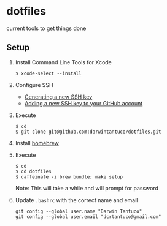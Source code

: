 # dotfiles

current tools to get things done

## Setup

1. Install Command Line Tools for Xcode

   ```shell
   $ xcode-select --install
   ```

1. Configure SSH

   - [Generating a new SSH key](https://help.github.com/articles/generating-a-new-ssh-key-and-adding-it-to-the-ssh-agent/)
   - [Adding a new SSH key to your GitHub account](https://help.github.com/articles/adding-a-new-ssh-key-to-your-github-account/)

1. Execute

   ```shell
   $ cd
   $ git clone git@github.com:darwintantuco/dotfiles.git
   ```

1. Install [homebrew](https://brew.sh/)
1. Execute

   ```shell
   $ cd
   $ cd dotfiles
   $ caffeinate -i brew bundle; make setup
   ```

   Note: This will take a while and will prompt for password

1. Update `.bashrc` with the correct name and email

   ```shell
   git config --global user.name "Darwin Tantuco"
   git config --global user.email "dcrtantuco@gmail.com"
   ```
